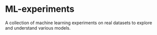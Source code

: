 # ML-experiments
A collection of machine learning experiments on real datasets to explore and understand various models.

